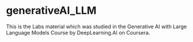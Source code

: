 # generativeAI_LLM
This is the Labs material which was studied in the Generative AI with Large Language Models Course by DeepLearning.AI on Coursera.

